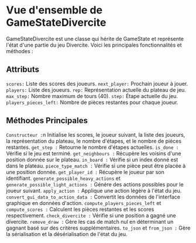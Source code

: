 # Vue d'ensemble de GameStateDivercite

GameStateDivercite est une classe qui hérite de GameState et représente l'état d'une partie du jeu Divercite. Voici les principales fonctionnalités et méthodes :
## Attributs

`scores:` Liste des scores des joueurs.
`next_player:` Prochain joueur à jouer.
`players:` Liste des joueurs.
`rep:` Représentation actuelle du plateau de jeu.
`max_step:` Nombre maximum de tours (40).
`step:` Étape actuelle du jeu.
`players_pieces_left:` Nombre de pièces restantes pour chaque joueur.

## Méthodes Principales

`Constructeur :`n Initialise les scores, le joueur suivant, la liste des joueurs, la représentation du plateau, le nombre d'étapes, et le nombre de pièces restantes.
`get_step :` Retourne le nombre d'étapes actuelles.
`is_done :` Vérifie si le jeu est terminé.
`get_neighbours :` Récupère les voisins d'une position donnée sur le plateau.
`in_board :` Vérifie si un index donné est dans le plateau.
`piece_type_match :` Vérifie si une pièce peut être placée à une position donnée.
`get_player_id :` Récupère le joueur par son identifiant.
`generate_possible_heavy_actions` et `generate_possible_light_actions :` Génére des actions possibles pour le joueur suivant.
`apply_action :` Applique une action légère à l'état du jeu.
`convert_gui_data_to_action_data :` Convertit les données de l'interface graphique en données d'action.
`compute_players_pieces_left` et `compute_scores :` Calculent les pièces restantes et les scores respectivement.
`check_divercite :` Vérifie si une position a gagné une divercite.
`remove_draw :` Gère les cas de match nul en déterminant un gagnant basé sur des critères supplémentaires.
`to_json` et `from_json :` Gère la sérialisation et la désérialisation de l'état du jeu.